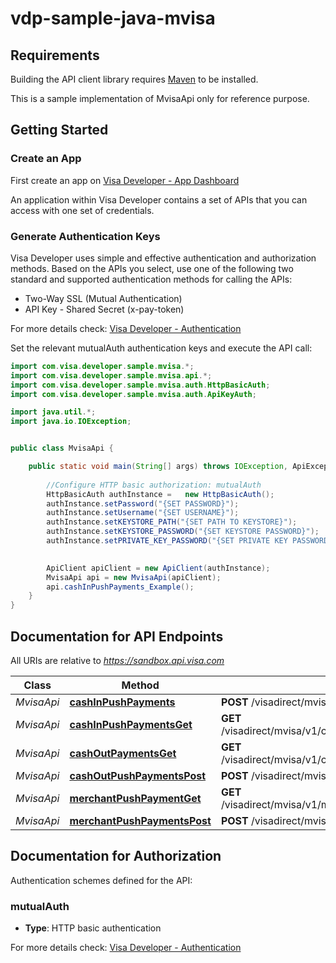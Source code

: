 # vdp-sample-java-mvisa

## Requirements

Building the API client library requires [Maven](https://maven.apache.org/) to be installed.


This is a sample implementation of MvisaApi only for reference purpose.

## Getting Started

### Create an App
First  create an app on [Visa Developer - App Dashboard](https://developer.visa.com/portal/#console)

An application within Visa Developer contains a set of APIs that you can access with one set of credentials.

### Generate Authentication Keys
Visa Developer uses simple and effective authentication and authorization methods.
Based on the APIs you select, use one of the following two standard and supported authentication methods for calling the APIs:

- Two-Way SSL (Mutual Authentication)
- API Key - Shared Secret (x-pay-token)

For more details check: [Visa Developer - Authentication](https://developer.visa.com/guides/vdpguide#two_way_ssl)


Set the relevant mutualAuth authentication keys and execute the API call:


```java
import com.visa.developer.sample.mvisa.*;
import com.visa.developer.sample.mvisa.api.*;
import com.visa.developer.sample.mvisa.auth.HttpBasicAuth;
import com.visa.developer.sample.mvisa.auth.ApiKeyAuth;

import java.util.*;
import java.io.IOException;


public class MvisaApi {

    public static void main(String[] args) throws IOException, ApiException {
    
        //Configure HTTP basic authorization: mutualAuth
        HttpBasicAuth authInstance =   new HttpBasicAuth();
        authInstance.setPassword("{SET PASSWORD}");
        authInstance.setUsername("{SET USERNAME}");
        authInstance.setKEYSTORE_PATH("{SET PATH TO KEYSTORE}");
        authInstance.setKEYSTORE_PASSWORD("{SET KEYSTORE PASSWORD}");
        authInstance.setPRIVATE_KEY_PASSWORD("{SET PRIVATE KEY PASSWORD}");
    

        ApiClient apiClient = new ApiClient(authInstance);
        MvisaApi api = new MvisaApi(apiClient);
        api.cashInPushPayments_Example();
    }
}

```

## Documentation for API Endpoints

All URIs are relative to *https://sandbox.api.visa.com*

Class | Method | HTTP request | Description
------------ | ------------- | ------------- | -------------
*MvisaApi* | [**cashInPushPayments**](docs/MvisaApi.md#cashInPushPayments) | **POST** /visadirect/mvisa/v1/cashinpushpayments | CashInPushPayments POST
*MvisaApi* | [**cashInPushPaymentsGet**](docs/MvisaApi.md#cashInPushPaymentsGet) | **GET** /visadirect/mvisa/v1/cashinpushpayments/{statusIdentifier} | GET /visadirect/mvisa/v1/CashInPushPayments/{statusIdentifier}
*MvisaApi* | [**cashOutPaymentsGet**](docs/MvisaApi.md#cashOutPaymentsGet) | **GET** /visadirect/mvisa/v1/cashoutpushpayments/{statusIdentifier} | GET /visadirect/mvisa/v1/CashOutPushPayments/{statusIdentifier}
*MvisaApi* | [**cashOutPushPaymentsPost**](docs/MvisaApi.md#cashOutPushPaymentsPost) | **POST** /visadirect/mvisa/v1/cashoutpushpayments | CashOutPushPayments POST
*MvisaApi* | [**merchantPushPaymentGet**](docs/MvisaApi.md#merchantPushPaymentGet) | **GET** /visadirect/mvisa/v1/merchantpushpayments/{statusIdentifier} | GET /visadirect/mvisa/v1/MerchantPushPayments/{statusIdentifier}
*MvisaApi* | [**merchantPushPaymentsPost**](docs/MvisaApi.md#merchantPushPaymentsPost) | **POST** /visadirect/mvisa/v1/merchantpushpayments | MerchantPushPayments POST


## Documentation for Authorization

Authentication schemes defined for the API:
### mutualAuth

- **Type**: HTTP basic authentication

For more details check: [Visa Developer - Authentication](https://developer.visa.com/guides/vdpguide#two_way_ssl)

